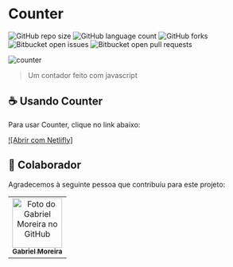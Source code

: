 # Counter

![GitHub repo size](https://img.shields.io/github/repo-size/gabomoreira/counter?style=for-the-badge)
![GitHub language count](https://img.shields.io/github/languages/count/gabomoreira/counter?style=for-the-badge)
![GitHub forks](https://img.shields.io/github/forks/gabomoreira/counter?style=for-the-badge)
![Bitbucket open issues](https://img.shields.io/bitbucket/issues/gabomoreira/counter?style=for-the-badge)
![Bitbucket open pull requests](https://img.shields.io/bitbucket/pr-raw/gabomoreira/counter?style=for-the-badge)

<img src="counter.png" alt="counter">

> Um contador feito com javascript 

## ☕ Usando Counter

Para usar Counter, clique no link abaixo:

[![Abrir com Netlifly]]()

## 🤝 Colaborador

Agradecemos à seguinte pessoa que contribuíu para este projeto:

<table>
  <tr>
    <td align="center">
      <a href="https://github.com/gabomoreira">
        <img src="https://github.com/gabomoreira.png" width="100px;" alt="Foto do Gabriel Moreira no GitHub"/><br>
        <sub>
          <b>Gabriel Moreira</b>
        </sub>
      </a>
    </td>
  </tr>
</table>
